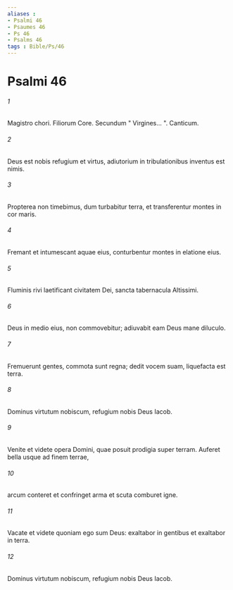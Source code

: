 ```yaml
---
aliases : 
- Psalmi 46
- Psaumes 46
- Ps 46
- Psalms 46
tags : Bible/Ps/46
---
```


# Psalmi 46

###### 1
Magistro chori. Filiorum Core. Secundum " Virgines... ". Canticum.
###### 2
Deus est nobis refugium et virtus, adiutorium in tribulationibus inventus est nimis.
###### 3
Propterea non timebimus, dum turbabitur terra, et transferentur montes in cor maris.
###### 4
Fremant et intumescant aquae eius, conturbentur montes in elatione eius.
###### 5
Fluminis rivi laetificant civitatem Dei, sancta tabernacula Altissimi.
###### 6
Deus in medio eius, non commovebitur; adiuvabit eam Deus mane diluculo.
###### 7
Fremuerunt gentes, commota sunt regna; dedit vocem suam, liquefacta est terra.
###### 8
Dominus virtutum nobiscum, refugium nobis Deus Iacob.
###### 9
Venite et videte opera Domini, quae posuit prodigia super terram. Auferet bella usque ad finem terrae,
###### 10
arcum conteret et confringet arma et scuta comburet igne.
###### 11
Vacate et videte quoniam ego sum Deus: exaltabor in gentibus et exaltabor in terra.
###### 12
Dominus virtutum nobiscum, refugium nobis Deus Iacob.
